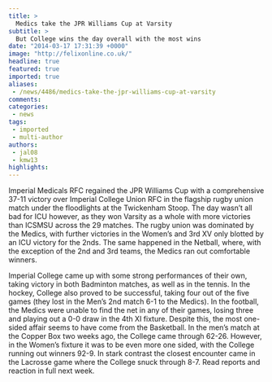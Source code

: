 ```yaml
---
title: >
  Medics take the JPR Williams Cup at Varsity
subtitle: >
  But College wins the day overall with the most wins
date: "2014-03-17 17:31:39 +0000"
image: "http://felixonline.co.uk/"
headline: true
featured: true
imported: true
aliases:
 - /news/4486/medics-take-the-jpr-williams-cup-at-varsity
comments:
categories:
 - news
tags:
 - imported
 - multi-author
authors:
 - jal08
 - kmw13
highlights:
---
```


Imperial Medicals RFC regained the JPR Williams Cup with a comprehensive 37-11 victory over Imperial College Union RFC in the flagship rugby union match under the floodlights at the Twickenham Stoop. The day wasn’t all bad for ICU however, as they won Varsity as a whole with more victories than ICSMSU across the 29 matches. The rugby union was dominated by the Medics, with further victories in the Women’s and 3rd XV only blotted by an ICU victory for the 2nds. The same happened in the Netball, where, with the exception of the 2nd and 3rd teams, the Medics ran out comfortable winners.

Imperial College came up with some strong performances of their own, taking victory in both Badminton matches, as well as in the tennis. In the hockey, College also proved to be successful, taking four out of the five games (they lost in the Men’s 2nd match 6-1 to the Medics). In the football, the Medics were unable to find the net in any of their games, losing three and playing out a 0-0 draw in the 4th XI fixture. Despite this, the most one-sided affair seems to have come from the Basketball. In the men’s match at the Copper Box two weeks ago, the College came through 62-26. However, in the Women’s fixture it was to be even more one sided, with the College running out winners 92-9. In stark contrast the closest encounter came in the Lacrosse game where the College snuck through 8-7. Read reports and reaction in full next week.
